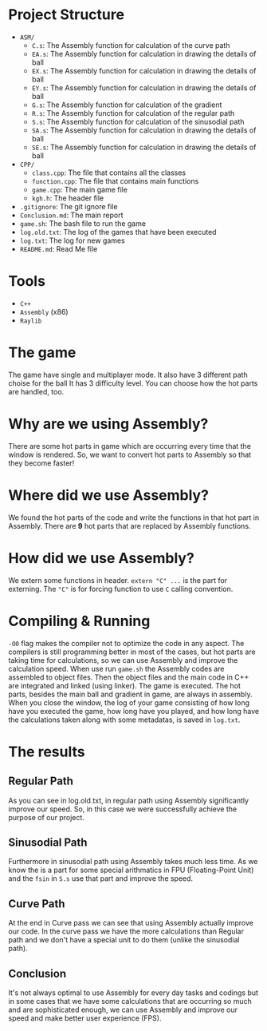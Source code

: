 # Project Structure
- `ASM/`
    + `C.s`: The Assembly function for calculation of the curve path
    + `EA.s`: The Assembly function for calculation in drawing the details of ball
    + `EX.s`: The Assembly function for calculation in drawing the details of ball
    + `EY.s`: The Assembly function for calculation in drawing the details of ball
    + `G.s`: The Assembly function for calculation of the gradient
    + `R.s`: The Assembly function for calculation of the regular path
    + `S.s`: The Assembly function for calculation of the sinusodial path
    + `SA.s`: The Assembly function for calculation in drawing the details of ball
    + `SE.s`: The Assembly function for calculation in drawing the details of ball
- `CPP/`
    + `class.cpp`: The file that contains all the classes
    + `function.cpp`: The file that contains main functions
    + `game.cpp`: The main game file
    + `kgh.h`: The header file
- `.gitignore`: The git ignore file
- `Conclusion.md`: The main report
- `game.sh`: The bash file to run the game
- `log.old.txt`: The log of the games that have been executed
- `log.txt`: The log for new games
- `README.md`: Read Me file

# Tools
- `C++`
- `Assembly` (x86)
- `Raylib`

# The game
The game have single and multiplayer mode.
It also have 3 different path choise for the ball
It has 3 difficulty level.
You can choose how the hot parts are handled, too.

# Why are we using Assembly?
There are some hot parts in game which are occurring every time that the window is rendered. So, we want to convert hot parts to Assembly so that they become faster!

# Where did we use Assembly?
We found the hot parts of the code and write the functions in that hot part in Assembly.
There are __9__ hot parts that are replaced by Assembly functions.  

# How did we use Assembly?
We extern some functions in header. `extern "C" ...` is the part for externing. The `"C"` is for forcing function to use `C` calling convention.

# Compiling & Running
`-O0` flag makes the compiler not to optimize the code in any aspect. The compilers is still programming better in most of the cases, but hot parts are taking time for calculations, so we can use Assembly and improve the calculation speed.
When use run `game.sh` the Assembly codes are assembled to object files. Then the object files and the main code in C++ are integrated and linked (using linker). The game is executed. The hot parts, besides the main ball and gradient in game, are always in assembly. When you close the window, the log of your game consisting of how long have you executed the game, how long have you played, and how long have the calculations taken along with some metadatas, is saved in `log.txt`. 

# The results
## Regular Path
As you can see in log.old.txt, in regular path using Assembly significantly improve our speed. So, in this case we were successfully achieve the purpose of our project.

## Sinusodial Path
Furthermore in sinusodial path using Assembly takes much less time. As we know the is a part for some special arithmatics in FPU (Floating-Point Unit) and the `fsin` in `S.s` use that part and improve the speed.

## Curve Path
At the end in Curve pass we can see that using Assembly actually improve our code. In the curve pass we have the more calculations than Regular path and we don't have a special unit to do them (unlike the sinusodial path).

## Conclusion
It's not always optimal to use Assembly for every day tasks and codings but in some cases that we have some calculations that are occurring so much and are sophisticated enough, we can use Assembly and improve our speed and make better user experience (FPS).
